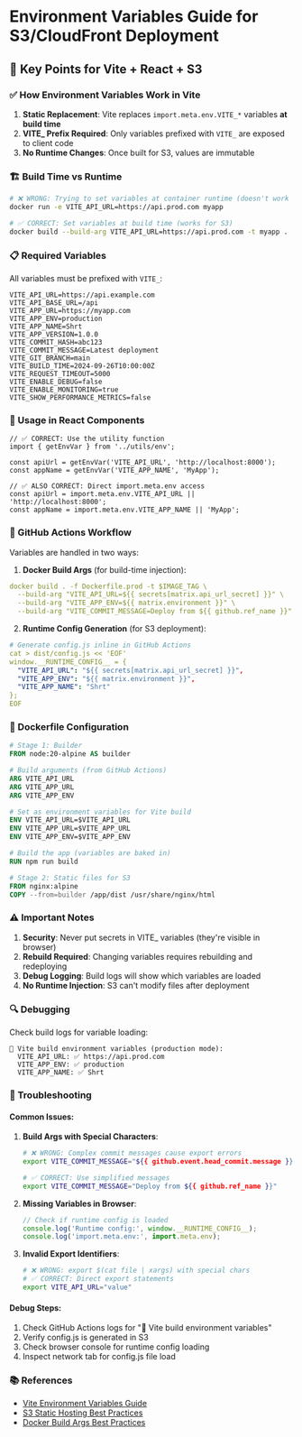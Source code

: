 # Environment Variables Guide for S3/CloudFront Deployment

## 🎯 Key Points for Vite + React + S3

### ✅ How Environment Variables Work in Vite

1. **Static Replacement**: Vite replaces `import.meta.env.VITE_*` variables **at build time**
2. **VITE_ Prefix Required**: Only variables prefixed with `VITE_` are exposed to client code
3. **No Runtime Changes**: Once built for S3, values are immutable

### 🏗️ Build Time vs Runtime

```bash
# ❌ WRONG: Trying to set variables at container runtime (doesn't work for S3)
docker run -e VITE_API_URL=https://api.prod.com myapp

# ✅ CORRECT: Set variables at build time (works for S3)
docker build --build-arg VITE_API_URL=https://api.prod.com -t myapp .
```

### 📋 Required Variables

All variables must be prefixed with `VITE_`:

```env
VITE_API_URL=https://api.example.com
VITE_API_BASE_URL=/api
VITE_APP_URL=https://myapp.com
VITE_APP_ENV=production
VITE_APP_NAME=Shrt
VITE_APP_VERSION=1.0.0
VITE_COMMIT_HASH=abc123
VITE_COMMIT_MESSAGE=Latest deployment
VITE_GIT_BRANCH=main
VITE_BUILD_TIME=2024-09-26T10:00:00Z
VITE_REQUEST_TIMEOUT=5000
VITE_ENABLE_DEBUG=false
VITE_ENABLE_MONITORING=true
VITE_SHOW_PERFORMANCE_METRICS=false
```

### 🔧 Usage in React Components

```tsx
// ✅ CORRECT: Use the utility function
import { getEnvVar } from '../utils/env';

const apiUrl = getEnvVar('VITE_API_URL', 'http://localhost:8000');
const appName = getEnvVar('VITE_APP_NAME', 'MyApp');

// ✅ ALSO CORRECT: Direct import.meta.env access
const apiUrl = import.meta.env.VITE_API_URL || 'http://localhost:8000';
const appName = import.meta.env.VITE_APP_NAME || 'MyApp';
```

### 🚀 GitHub Actions Workflow

Variables are handled in two ways:

1. **Docker Build Args** (for build-time injection):
```yaml
docker build . -f Dockerfile.prod -t $IMAGE_TAG \
  --build-arg "VITE_API_URL=${{ secrets[matrix.api_url_secret] }}" \
  --build-arg "VITE_APP_ENV=${{ matrix.environment }}" \
  --build-arg "VITE_COMMIT_MESSAGE=Deploy from ${{ github.ref_name }}"
```

2. **Runtime Config Generation** (for S3 deployment):
```yaml
# Generate config.js inline in GitHub Actions
cat > dist/config.js << 'EOF'
window.__RUNTIME_CONFIG__ = {
  "VITE_API_URL": "${{ secrets[matrix.api_url_secret] }}",
  "VITE_APP_ENV": "${{ matrix.environment }}",
  "VITE_APP_NAME": "Shrt"
};
EOF
```

### 🐳 Dockerfile Configuration

```dockerfile
# Stage 1: Builder
FROM node:20-alpine AS builder

# Build arguments (from GitHub Actions)
ARG VITE_API_URL
ARG VITE_APP_URL
ARG VITE_APP_ENV

# Set as environment variables for Vite build
ENV VITE_API_URL=$VITE_API_URL
ENV VITE_APP_URL=$VITE_APP_URL
ENV VITE_APP_ENV=$VITE_APP_ENV

# Build the app (variables are baked in)
RUN npm run build

# Stage 2: Static files for S3
FROM nginx:alpine
COPY --from=builder /app/dist /usr/share/nginx/html
```

### ⚠️ Important Notes

1. **Security**: Never put secrets in VITE_ variables (they're visible in browser)
2. **Rebuild Required**: Changing variables requires rebuilding and redeploying
3. **Debug Logging**: Build logs will show which variables are loaded
4. **No Runtime Injection**: S3 can't modify files after deployment

### 🔍 Debugging

Check build logs for variable loading:
```
🔧 Vite build environment variables (production mode):
  VITE_API_URL: ✅ https://api.prod.com
  VITE_APP_ENV: ✅ production
  VITE_APP_NAME: ✅ Shrt
```

### 🔧 Troubleshooting

#### Common Issues:

1. **Build Args with Special Characters**:
   ```bash
   # ❌ WRONG: Complex commit messages cause export errors
   export VITE_COMMIT_MESSAGE="${{ github.event.head_commit.message }}"

   # ✅ CORRECT: Use simplified messages
   export VITE_COMMIT_MESSAGE="Deploy from ${{ github.ref_name }}"
   ```

2. **Missing Variables in Browser**:
   ```javascript
   // Check if runtime config is loaded
   console.log('Runtime config:', window.__RUNTIME_CONFIG__);
   console.log('import.meta.env:', import.meta.env);
   ```

3. **Invalid Export Identifiers**:
   ```bash
   # ❌ WRONG: export $(cat file | xargs) with special chars
   # ✅ CORRECT: Direct export statements
   export VITE_API_URL="value"
   ```

#### Debug Steps:

1. Check GitHub Actions logs for "🔧 Vite build environment variables"
2. Verify config.js is generated in S3
3. Check browser console for runtime config loading
4. Inspect network tab for config.js file load

### 📚 References

- [Vite Environment Variables Guide](https://vite.dev/guide/env-and-mode)
- [S3 Static Hosting Best Practices](https://docs.aws.amazon.com/AmazonS3/latest/userguide/WebsiteHosting.html)
- [Docker Build Args Best Practices](https://docs.docker.com/engine/reference/builder/#arg)